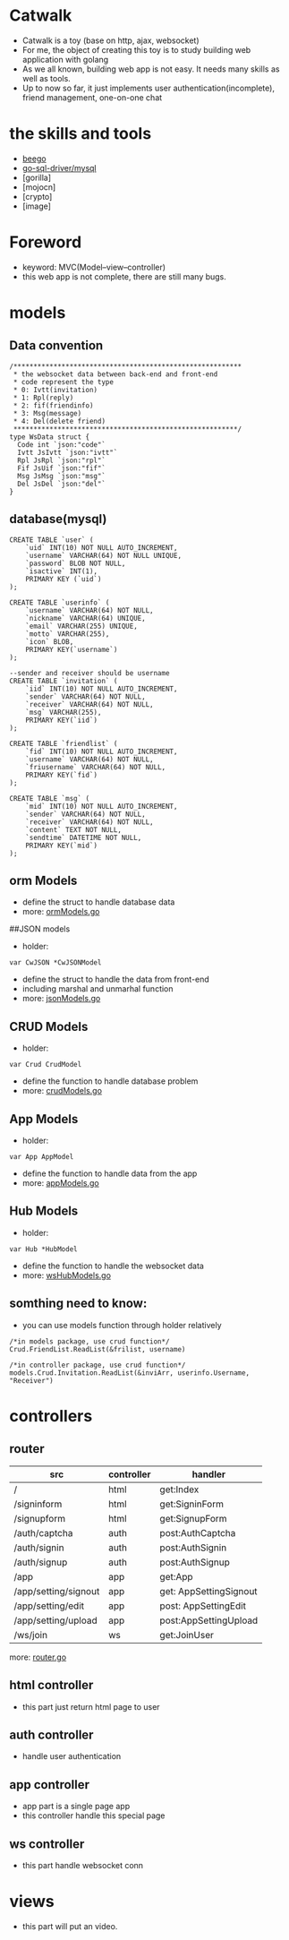 # Catwalk
* Catwalk is a toy (base on http, ajax, websocket)
* For me, the object of creating this toy is to study building web application with golang
* As we all known, building web app is not easy. It needs many skills as well as tools.
* Up to now so far, it just implements user authentication(incomplete),  friend management, one-on-one chat

# the skills and tools
* [beego](github.com/astaxie/beego)
* [go-sql-driver/mysql](github.com/go-sql-driver/mysql)
* [gorilla]
* [mojocn]
* [crypto]
* [image]

# Foreword
* keyword: MVC(Model–view–controller)
* this web app is not complete, there are still many bugs.

# models
## Data convention
```golang
/*********************************************************
 * the websocket data between back-end and front-end
 * code represent the type
 * 0: Ivtt(invitation)
 * 1: Rpl(reply)
 * 2: fif(friendinfo)
 * 3: Msg(message)
 * 4: Del(delete friend)
 ********************************************************/
type WsData struct {
  Code int `json:"code"`
  Ivtt JsIvtt `json:"ivtt"`
  Rpl JsRpl `json:"rpl"`
  Fif JsUif `json:"fif"`
  Msg JsMsg `json:"msg"`
  Del JsDel `json:"del"`
}

```

## database(mysql)
```mysql
CREATE TABLE `user` (
	`uid` INT(10) NOT NULL AUTO_INCREMENT,
	`username` VARCHAR(64) NOT NULL UNIQUE,
	`password` BLOB NOT NULL,
	`isactive` INT(1),
	PRIMARY KEY (`uid`)
);

CREATE TABLE `userinfo` (
	`username` VARCHAR(64) NOT NULL,
	`nickname` VARCHAR(64) UNIQUE,
	`email` VARCHAR(255) UNIQUE,
	`motto` VARCHAR(255),
	`icon` BLOB,
	PRIMARY KEY(`username`)
);

--sender and receiver should be username
CREATE TABLE `invitation` (
	`iid` INT(10) NOT NULL AUTO_INCREMENT,
	`sender` VARCHAR(64) NOT NULL,
	`receiver` VARCHAR(64) NOT NULL,
	`msg` VARCHAR(255),
	PRIMARY KEY(`iid`)
);

CREATE TABLE `friendlist` (
	`fid` INT(10) NOT NULL AUTO_INCREMENT,
	`username` VARCHAR(64) NOT NULL,
	`friusername` VARCHAR(64) NOT NULL,
	PRIMARY KEY(`fid`)
);

CREATE TABLE `msg` (
	`mid` INT(10) NOT NULL AUTO_INCREMENT,
	`sender` VARCHAR(64) NOT NULL,
	`receiver` VARCHAR(64) NOT NULL,
	`content` TEXT NOT NULL,
	`sendtime` DATETIME NOT NULL,
	PRIMARY KEY(`mid`) 
);
```
## orm Models
* define the struct to handle database data
* more: [ormModels.go](models/ormModels.go)

##JSON models
* holder: 
```golang
var CwJSON *CwJSONModel
```
* define the struct to handle the data from front-end
* including marshal and unmarhal function
* more: [jsonModels.go](models/jsonModels.go)

## CRUD Models
* holder:
```golang
var Crud CrudModel
```
* define the function to handle database problem
* more: [crudModels.go](models/crudModels.go)

## App Models
* holder:
```golang
var App AppModel
```
* define the function to handle data from the app
* more: [appModels.go](models/appModels.go)

## Hub Models
* holder:
```golang
var Hub *HubModel
```
* define the function to handle the websocket data
* more: [wsHubModels.go](models/wsHubModels.go)

## somthing need to know:
* you can use models function through  holder relatively
```golang
/*in models package, use crud function*/
Crud.FriendList.ReadList(&frilist, username)

/*in controller package, use crud function*/
models.Crud.Invitation.ReadList(&inviArr, userinfo.Username, "Receiver")
```

# controllers
## router
| src | controller | handler |
|----|----|---|
| / | html | get:Index |
| /signinform | html | get:SigninForm |
| /signupform | html | get:SignupForm |
| /auth/captcha | auth | post:AuthCaptcha |
| /auth/signin | auth | post:AuthSignin |
| /auth/signup | auth | post:AuthSignup |
| /app | app | get:App |
| /app/setting/signout | app | get: AppSettingSignout |
| /app/setting/edit | app | post: AppSettingEdit |
| /app/setting/upload | app | post:AppSettingUpload |
| /ws/join | ws | get:JoinUser |

more: [router.go](routers/router.go)


## html controller
* this part just return html page to user
 
## auth controller
* handle user authentication

## app controller
* app part is a single page app
* this controller handle this special page 

## ws controller
* this part handle websocket conn

# views
* this part will put an video.



































